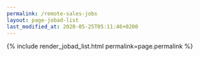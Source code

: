 ```yaml
---
permalink: /remote-sales-jobs
layout: page-jobad-list
last_modified_at: 2020-05-25T05:11:46+0200
---
```

{% include render_jobad_list.html permalink=page.permalink %}
